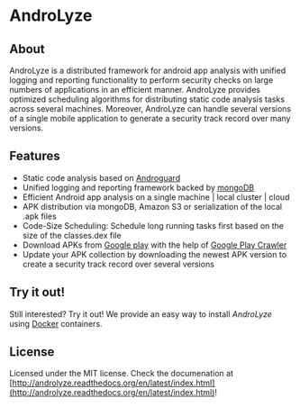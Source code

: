 AndroLyze
=========

About
-----

AndroLyze is a distributed framework for android app analysis with
unified logging and reporting functionality to perform security checks
on large numbers of applications in an efficient manner. AndroLyze
provides optimized scheduling algorithms for distributing static code
analysis tasks across several machines. Moreover, AndroLyze can handle
several versions of a single mobile application to generate a security
track record over many versions.

Features
--------

-   Static code analysis based on
    [Androguard](https://github.com/androguard/androguard)
-   Unified logging and reporting framework backed by
    [mongoDB](https://www.mongodb.com)
-   Efficient Android app analysis on a single machine | local cluster |
    cloud
-   APK distribution via mongoDB, Amazon S3 or serialization of the
    local .apk files
-   Code-Size Scheduling: Schedule long running tasks first based on the
    size of the classes.dex file
-   Download APKs from [Google play](https://play.google.com/store) with
    the help of [Google Play
    Crawler](https://github.com/Akdeniz/google-play-crawler)
-   Update your APK collection by downloading the newest APK version to
    create a security track record over several versions

Try it out!
-----------

Still interested? Try it out! We provide an easy way to install
*AndroLyze* using [Docker](https://www.docker.com) containers.

License
-------

Licensed under the MIT license.
Check the documenation at [http://androlyze.readthedocs.org/en/latest/index.html](http://androlyze.readthedocs.org/en/latest/index.html)!
